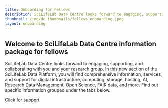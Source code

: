 ```yaml
---
title: Onboarding for Fellows
description: SciLifeLab Data Centre looks forward to engaging, supporting, and collaborating with you and your research group.
thumbnail: /img/dc_thumbnails/fellows_onboarding.jpeg
layout: onboarding
---
```


## Welcome to SciLifeLab Data Centre information package for fellows

SciLifeLab Data Centre looks forward to engaging, supporting, and collaborating with you and your research group. In this new section of the SciLifeLab Data Platform, you will find comprehensive information, services, and support for digital infrastructure, computing, storage, hosting, AI, Research Data Management, Open Science, FAIR data, and more. Find out specific information grouped under the tabs below.

<a href="/contact/" class="btn btn-aqua mb-2">Click for support</a>
